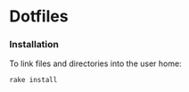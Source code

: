 # Dotfiles

### Installation

To link files and directories into the user home:

```
rake install
```
